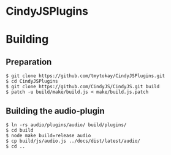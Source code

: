 # CindyJSPlugins

# Building

## Preparation

    $ git clone https://github.com/tmytokay/CindyJSPlugins.git
    $ cd CindyJSPlugins
    $ git clone https://github.com/CindyJS/CindyJS.git build
    $ patch -u build/make/build.js < make/build.js.patch

## Building the audio-plugin

    $ ln -rs audio/plugins/audio/ build/plugins/
    $ cd build
    $ node make build=release audio
    $ cp build/js/audio.js ../docs/dist/latest/audio/
    $ cd ..
